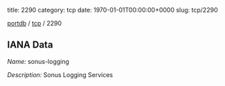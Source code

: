 title: 2290
category: tcp
date: 1970-01-01T00:00:00+0000
slug: tcp/2290

[portdb](/) / [tcp](/category/tcp.html) / 2290


## IANA Data

_Name:_ sonus-logging

_Description:_ Sonus Logging Services

